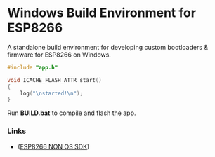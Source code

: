 # Windows Build Environment for ESP8266

A standalone build environment for developing custom bootloaders & firmware for ESP8266 on Windows.

```c
#include "app.h"

void ICACHE_FLASH_ATTR start()
{
    log("\nstarted!\n");
}
```

Run **BUILD.bat** to compile and flash the app.

### Links

- ([ESP8266 NON OS SDK](https://github.com/espressif/ESP8266_NONOS_SDK))
